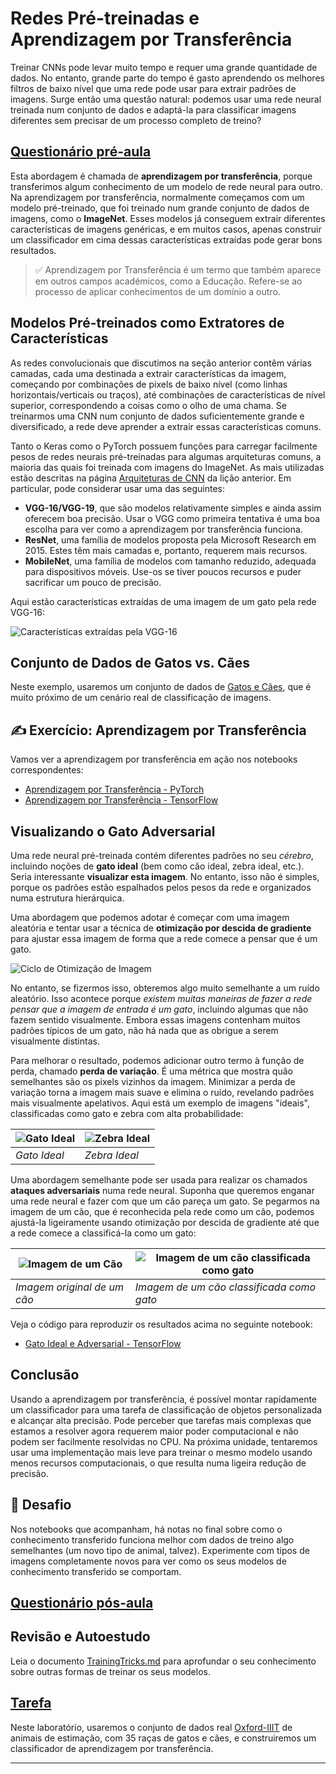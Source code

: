 <!--
CO_OP_TRANSLATOR_METADATA:
{
  "original_hash": "178c0b5ee5395733eb18aec51e71a0a9",
  "translation_date": "2025-09-23T13:40:20+00:00",
  "source_file": "lessons/4-ComputerVision/08-TransferLearning/README.md",
  "language_code": "pt"
}
-->
# Redes Pré-treinadas e Aprendizagem por Transferência

Treinar CNNs pode levar muito tempo e requer uma grande quantidade de dados. No entanto, grande parte do tempo é gasto aprendendo os melhores filtros de baixo nível que uma rede pode usar para extrair padrões de imagens. Surge então uma questão natural: podemos usar uma rede neural treinada num conjunto de dados e adaptá-la para classificar imagens diferentes sem precisar de um processo completo de treino?

## [Questionário pré-aula](https://ff-quizzes.netlify.app/en/ai/quiz/15)

Esta abordagem é chamada de **aprendizagem por transferência**, porque transferimos algum conhecimento de um modelo de rede neural para outro. Na aprendizagem por transferência, normalmente começamos com um modelo pré-treinado, que foi treinado num grande conjunto de dados de imagens, como o **ImageNet**. Esses modelos já conseguem extrair diferentes características de imagens genéricas, e em muitos casos, apenas construir um classificador em cima dessas características extraídas pode gerar bons resultados.

> ✅ Aprendizagem por Transferência é um termo que também aparece em outros campos académicos, como a Educação. Refere-se ao processo de aplicar conhecimentos de um domínio a outro.

## Modelos Pré-treinados como Extratores de Características

As redes convolucionais que discutimos na seção anterior contêm várias camadas, cada uma destinada a extrair características da imagem, começando por combinações de pixels de baixo nível (como linhas horizontais/verticais ou traços), até combinações de características de nível superior, correspondendo a coisas como o olho de uma chama. Se treinarmos uma CNN num conjunto de dados suficientemente grande e diversificado, a rede deve aprender a extrair essas características comuns.

Tanto o Keras como o PyTorch possuem funções para carregar facilmente pesos de redes neurais pré-treinadas para algumas arquiteturas comuns, a maioria das quais foi treinada com imagens do ImageNet. As mais utilizadas estão descritas na página [Arquiteturas de CNN](../07-ConvNets/CNN_Architectures.md) da lição anterior. Em particular, pode considerar usar uma das seguintes:

* **VGG-16/VGG-19**, que são modelos relativamente simples e ainda assim oferecem boa precisão. Usar o VGG como primeira tentativa é uma boa escolha para ver como a aprendizagem por transferência funciona.
* **ResNet**, uma família de modelos proposta pela Microsoft Research em 2015. Estes têm mais camadas e, portanto, requerem mais recursos.
* **MobileNet**, uma família de modelos com tamanho reduzido, adequada para dispositivos móveis. Use-os se tiver poucos recursos e puder sacrificar um pouco de precisão.

Aqui estão características extraídas de uma imagem de um gato pela rede VGG-16:

![Características extraídas pela VGG-16](../../../../../translated_images/features.6291f9c7ba3a0b951af88fc9864632b9115365410765680680d30c927dd67354.pt.png)

## Conjunto de Dados de Gatos vs. Cães

Neste exemplo, usaremos um conjunto de dados de [Gatos e Cães](https://www.microsoft.com/download/details.aspx?id=54765&WT.mc_id=academic-77998-cacaste), que é muito próximo de um cenário real de classificação de imagens.

## ✍️ Exercício: Aprendizagem por Transferência

Vamos ver a aprendizagem por transferência em ação nos notebooks correspondentes:

* [Aprendizagem por Transferência - PyTorch](TransferLearningPyTorch.ipynb)
* [Aprendizagem por Transferência - TensorFlow](TransferLearningTF.ipynb)

## Visualizando o Gato Adversarial

Uma rede neural pré-treinada contém diferentes padrões no seu *cérebro*, incluindo noções de **gato ideal** (bem como cão ideal, zebra ideal, etc.). Seria interessante **visualizar esta imagem**. No entanto, isso não é simples, porque os padrões estão espalhados pelos pesos da rede e organizados numa estrutura hierárquica.

Uma abordagem que podemos adotar é começar com uma imagem aleatória e tentar usar a técnica de **otimização por descida de gradiente** para ajustar essa imagem de forma que a rede comece a pensar que é um gato.

![Ciclo de Otimização de Imagem](../../../../../translated_images/ideal-cat-loop.999fbb8ff306e044f997032f4eef9152b453e6a990e449bbfb107de2493cc37e.pt.png)

No entanto, se fizermos isso, obteremos algo muito semelhante a um ruído aleatório. Isso acontece porque *existem muitas maneiras de fazer a rede pensar que a imagem de entrada é um gato*, incluindo algumas que não fazem sentido visualmente. Embora essas imagens contenham muitos padrões típicos de um gato, não há nada que as obrigue a serem visualmente distintas.

Para melhorar o resultado, podemos adicionar outro termo à função de perda, chamado **perda de variação**. É uma métrica que mostra quão semelhantes são os pixels vizinhos da imagem. Minimizar a perda de variação torna a imagem mais suave e elimina o ruído, revelando padrões mais visualmente apelativos. Aqui está um exemplo de imagens "ideais", classificadas como gato e zebra com alta probabilidade:

![Gato Ideal](../../../../../translated_images/ideal-cat.203dd4597643d6b0bd73038b87f9c0464322725e3a06ab145d25d4a861c70592.pt.png) | ![Zebra Ideal](../../../../../translated_images/ideal-zebra.7f70e8b54ee15a7a314000bb5df38a6cfe086ea04d60df4d3ef313d046b98a2b.pt.png)
-----|-----
 *Gato Ideal* | *Zebra Ideal*

Uma abordagem semelhante pode ser usada para realizar os chamados **ataques adversariais** numa rede neural. Suponha que queremos enganar uma rede neural e fazer com que um cão pareça um gato. Se pegarmos na imagem de um cão, que é reconhecida pela rede como um cão, podemos ajustá-la ligeiramente usando otimização por descida de gradiente até que a rede comece a classificá-la como um gato:

![Imagem de um Cão](../../../../../translated_images/original-dog.8f68a67d2fe0911f33041c0f7fce8aa4ea919f9d3917ec4b468298522aeb6356.pt.png) | ![Imagem de um cão classificada como gato](../../../../../translated_images/adversarial-dog.d9fc7773b0142b89752539bfbf884118de845b3851c5162146ea0b8809fc820f.pt.png)
-----|-----
*Imagem original de um cão* | *Imagem de um cão classificada como gato*

Veja o código para reproduzir os resultados acima no seguinte notebook:

* [Gato Ideal e Adversarial - TensorFlow](AdversarialCat_TF.ipynb)

## Conclusão

Usando a aprendizagem por transferência, é possível montar rapidamente um classificador para uma tarefa de classificação de objetos personalizada e alcançar alta precisão. Pode perceber que tarefas mais complexas que estamos a resolver agora requerem maior poder computacional e não podem ser facilmente resolvidas no CPU. Na próxima unidade, tentaremos usar uma implementação mais leve para treinar o mesmo modelo usando menos recursos computacionais, o que resulta numa ligeira redução de precisão.

## 🚀 Desafio

Nos notebooks que acompanham, há notas no final sobre como o conhecimento transferido funciona melhor com dados de treino algo semelhantes (um novo tipo de animal, talvez). Experimente com tipos de imagens completamente novos para ver como os seus modelos de conhecimento transferido se comportam.

## [Questionário pós-aula](https://ff-quizzes.netlify.app/en/ai/quiz/16)

## Revisão e Autoestudo

Leia o documento [TrainingTricks.md](TrainingTricks.md) para aprofundar o seu conhecimento sobre outras formas de treinar os seus modelos.

## [Tarefa](lab/README.md)

Neste laboratório, usaremos o conjunto de dados real [Oxford-IIIT](https://www.robots.ox.ac.uk/~vgg/data/pets/) de animais de estimação, com 35 raças de gatos e cães, e construiremos um classificador de aprendizagem por transferência.

---

